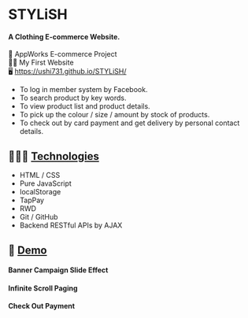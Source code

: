 # STYLiSH  
#### A Clothing E-commerce Website.
  
🏫 AppWorks E-commerce Project  
☝🏼 My First Website   
🖥 https://ushi731.github.io/STYLiSH/
  
  
* To log in member system by Facebook.   
* To search product by key words.  
* To view product list and product details.  
* To pick up the colour / size / amount by stock of products.   
* To check out by card payment and get delivery by personal contact details.  

## 👩🏻‍💻 [Technologies](https://github.com/ushi731/STYLiSH#technologies)
  
* HTML / CSS
* Pure JavaScript
* localStorage
* TapPay
* RWD
* Git / GitHub
* Backend RESTful APIs by AJAX 
  
## 👀 [Demo](https://github.com/ushi731/STYLiSH#demo)
    
#### Banner Campaign Slide Effect   
  
#### Infinite Scroll Paging  
  
#### Check Out Payment 
  
  

